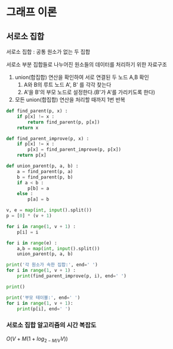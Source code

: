 # 그래프 이론

## 서로소 집합

서로소 집합 : 공통 원소가 없는 두 집합

서로소 부분 집합들로 나누어진 원소들의 데이터를 처리하기 위한 자료구조

1. union(합집합) 연산을 확인하여 서로 연결된 두 노드 A,B 확인
    1. A와 B의 루트 노드 A', B' 를 각각 찾는다
    2. A'을 B'의 부모 노드로 설정한다.(B'가 A'를 가리키도록 한다)
2. 모든 union(합집합) 연산을 처리할 때까지 1번 반복


```python
def find_parent(p, x) :
    if p[x] != x :
        return find_parent(p, p[x])
    return x

def find_parent_improve(p, x) :
    if p[x] != x :
        p[x] = find_parent_improve(p, p[x])
    return p[x]

def union_parent(p, a, b) :
    a = find_parent(p, a)
    b = find_parent(p, b)
    if a < b :
        p[b] = a
    else :
        p[a] = b

v, e = map(int, input().split())
p = [0] * (v + 1)

for i in range(1, v + 1) :
    p[i] = i

for i in range(e) :
    a,b = map(int, input().split())
    union_parent(p, a, b)

print('각 원소가 속한 집합:', end=' ')
for i in range(1, v + 1) :
    print(find_parent_improve(p, i), end=' ')

print()

print('부모 테이블:', end=' ')
for i in range(1, v + 1):
    print(p[i], end=' ')
```


### 서로소 집합 알고리즘의 시간 복잡도

$O(V + M(1 + log_{2-M/V}V))$